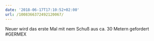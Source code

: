 ```yaml
---
date: '2018-06-17T17:10:52+02:00'
url: /1008366372492120067/
---
```

Neuer wird das erste Mal mit nem Schuß aus ca. 30 Metern gefordert #GERMEX
